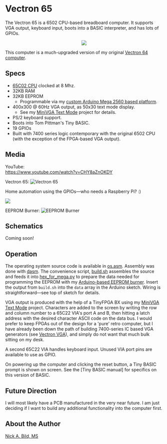 # Vectron 65

The Vectron 65 is a 6502 CPU-based breadboard computer.  It supports VGA output, keyboard input, boots into a BASIC interpreter, and has lots of GPIOs.

<p align="center">
<img src="https://raw.githubusercontent.com/nickbild/vectron_65/main/media/basic.gif">
</p>

This computer is a much-upgraded version of my original [Vectron 64 computer](https://github.com/nickbild/vectron_64).

## Specs

* [65C02 CPU](https://en.wikipedia.org/wiki/MOS_Technology_6502) clocked at 8 Mhz.
* 32KB RAM
* 32KB EEPROM
  - Programmable via my [custom Arduino Mega 2560 based platform](https://github.com/nickbild/eeprom_burner_mega).
* 400x300 @ 60Hz VGA output, as 50x30 text mode display.
  - See my [MiniVGA Text Mode](https://github.com/nickbild/fpga_vga_text_mode) project for details.
* PS/2 keyboard support.
* Boots into Tom Pittman's Tiny BASIC.
* 19 GPIOs
* Built with 7400 series logic contemporary with the original 6502 CPU (with the exception of the FPGA-based VGA output).

## Media

YouTube:  
https://www.youtube.com/watch?v=CHY8aZnOKDY

Vectron 65:
![Vectron 65](https://raw.githubusercontent.com/nickbild/vectron_65/main/media/v65_sm.jpg)

Home automation using the GPIOs—who needs a Raspberry Pi? :)
<p align="left">
<img src="https://raw.githubusercontent.com/nickbild/vectron_65/main/media/light_tree.gif">
</p>

EEPROM Burner:
![EEPROM Burner](https://raw.githubusercontent.com/nickbild/vectron_65/main/media/eeprom_burner_sm.jpg)


## Schematics

Coming soon!

## Operation

The operating system source code is available in [os.asm](https://github.com/nickbild/vectron_65/blob/main/os.asm).  Assembly was done with [dasm](https://dasm-assembler.github.io/).  The convenience script, [build.sh](https://github.com/nickbild/vectron_65/blob/main/build.sh) assembles the source and feeds it into [hex_for_mega.py](https://github.com/nickbild/vectron_65/blob/main/hex_for_mega.py) to prepare the data needed for programming the EEPROM with my [Arduino-based EEPROM burner](https://github.com/nickbild/eeprom_burner_mega).  Insert the output from `build.sh` into the `data` array in the Arduino sketch.  Wiring is straightforward—see top of sketch for details.

VGA output is produced with the help of a TinyFPGA BX using my [MiniVGA Text Mode](https://github.com/nickbild/fpga_vga_text_mode) project.  Characters are added to the screen by writing the row and column number to a 65C22 VIA's port A and B, then hitting a latch address with the desired character ASCII code on the data bus.  I would prefer to keep FPGAs out of the design for a 'pure' retro computer, but I have already been down the path of building 7400-series IC based VGA generators (see [Vectron VGA](https://github.com/nickbild/vectron_vga)), and simply do not want that much bulk sitting on my desk.

A second 65C22 VIA handles keyboard input.  Unused VIA port pins are available to use as GPIO.

On powering up the computer and clicking the reset button, a Tiny BASIC prompt is shown on screen.  See the [Tiny BASIC manual] for specifics on this version of BASIC.

## Future Direction

I will most likely have a PCB manufactured in the very near future.  I am just deciding if I want to build any additional functionality into the computer first.

## About the Author

[Nick A. Bild, MS](https://nickbild79.firebaseapp.com/#!/)
